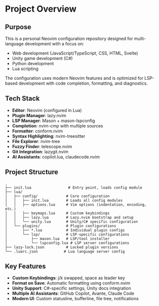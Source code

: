 # Project Overview

## Purpose
This is a personal Neovim configuration repository designed for multi-language development with a focus on:
- Web development (JavaScript/TypeScript, CSS, HTML, Svelte)
- Unity game development (C#)
- Python development
- Lua scripting

The configuration uses modern Neovim features and is optimized for LSP-based development with code completion, formatting, and diagnostics.

## Tech Stack
- **Editor**: Neovim (configured in Lua)
- **Plugin Manager**: lazy.nvim
- **LSP Manager**: Mason + mason-lspconfig
- **Completion**: nvim-cmp with multiple sources
- **Formatter**: conform.nvim
- **Syntax Highlighting**: nvim-treesitter
- **File Explorer**: nvim-tree
- **Fuzzy Finder**: telescope.nvim
- **Git Integration**: lazygit.nvim
- **AI Assistants**: copilot.lua, claudecode.nvim

## Project Structure
```
.
├── init.lua                 # Entry point, loads config module
├── lua/
│   ├── config/             # Core configuration
│   │   ├── init.lua        # Loads all config modules
│   │   ├── options.lua     # Vim options (indentation, encoding, etc.)
│   │   ├── keymaps.lua     # Custom keybindings
│   │   ├── lazy.lua        # Lazy.nvim bootstrap and setup
│   │   └── unity.lua       # Unity/C# specific configuration
│   └── plugins/            # Plugin configurations
│       ├── *.lua           # Individual plugin configs
│       └── lsp/            # LSP-specific configurations
│           ├── mason.lua   # LSP/tool installer
│           └── lspconfig.lua # LSP server configurations
├── lazy-lock.json          # Locked plugin versions
└── .luarc.json            # Lua language server config
```

## Key Features
- **Custom Keybindings**: j/k swapped, space as leader key
- **Format on Save**: Automatic formatting using conform.nvim
- **Unity Support**: C#-specific settings, Unity docs integration
- **Multiple AI Assistants**: GitHub Copilot, Avante, Claude Code
- **Modern UI**: Custom statusline, bufferline, file tree, notifications
